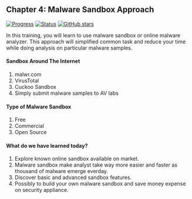 ## Chapter 4: Malware Sandbox Approach
[![Progress](https://img.shields.io/badge/Progress-20%25-orange.svg)]()
[![Status](https://img.shields.io/badge/Status-Incomplete-orange.svg)]()
[![GitHub stars](https://img.shields.io/github/stars/badges/shields.svg?style=social&label=Star&maxAge=100)]()

In this training, you will learn to use malware sandbox or online malware analyzer. This approach will simplified common task and reduce your time while doing analysis on particular malware samples.

#### Sandbox Around The Internet
  1. malwr.com
  2. VirusTotal
  3. Cuckoo Sandbox
  4. Simply submit malware samples to AV labs


#### Type of Malware Sandbox
  1. Free
  2. Commercial
  3. Open Source

#### What do we have learned today?

  1. Explore known online sandbox available on market.
  2. Malware sandbox make analyst take way more easier and faster as thousand of malware emerge everday.
  3. Discover basic and advanced sandbox features.
  4. Possibly to build your own malware sandbox and save money expense on security appliance.
